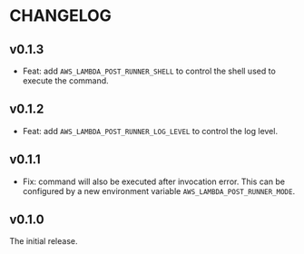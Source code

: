 # CHANGELOG

## v0.1.3

- Feat: add `AWS_LAMBDA_POST_RUNNER_SHELL` to control the shell used to execute the command.

## v0.1.2

- Feat: add `AWS_LAMBDA_POST_RUNNER_LOG_LEVEL` to control the log level.

## v0.1.1

- Fix: command will also be executed after invocation error. This can be configured by a new environment variable `AWS_LAMBDA_POST_RUNNER_MODE`.

## v0.1.0

The initial release.

